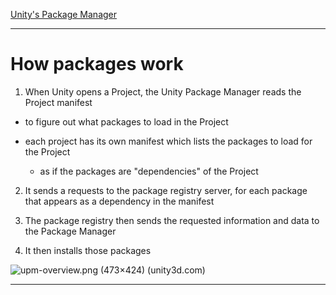 [Unity's Package Manager](https://docs.unity3d.com/2022.2/Documentation/Manual/Packages.html)
___

# How packages work

1. When Unity opens a Project, the Unity Package Manager reads the Project manifest
* to figure out what packages to load in the Project

* each project has its own manifest which lists the packages to load for the Project
	* as if the packages are "dependencies" of the Project

2. It sends a requests to the package registry server, for each package that appears as a dependency in the manifest

3. The package registry then sends the requested information and data to the Package Manager

4. It then installs those packages

![upm-overview.png (473×424) (unity3d.com)](https://docs.unity3d.com/2022.2/Documentation/uploads/Main/upm-overview.png)
___
